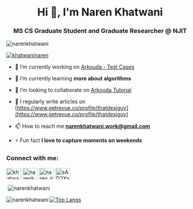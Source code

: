 <h1 align="center">Hi 👋, I'm Naren Khatwani</h1>
<h3 align="center">MS CS Graduate Student and Graduate Researcher @ NJIT</h3>

<p align="left"> <img src="https://komarev.com/ghpvc/?username=narenkhatwani&label=Profile%20views&color=0e75b6&style=flat" alt="narenkhatwani" /> </p>

<p align="left"> <a href="https://twitter.com/khatwaninaren" target="blank"><img src="https://img.shields.io/twitter/follow/khatwaninaren?logo=twitter&style=for-the-badge" alt="khatwaninaren" /></a> </p>

- 🔭 I’m currently working on [Arkouda - Test Cases](https://github.com/Bears-R-Us/arkouda-njit/issues)

- 🌱 I’m currently learning **more about algorithms**

- 👯 I’m looking to collaborate on [Arkouda Tutorial](https://github.com/njit-hpc-initiative/tutorial-arkouda-njit)

- 📝 I regularly write articles on [https://www.getrevue.co/profile/thatdesiguy](https://www.getrevue.co/profile/thatdesiguy)

- 📫 How to reach me **narenkhatwani.work@gmail.com**

- ⚡ Fun fact **I love to capture moments on weekends**

<h3 align="left">Connect with me:</h3>
<p align="left">
<a href="https://twitter.com/khatwaninaren" target="blank"><img align="center" src="https://raw.githubusercontent.com/rahuldkjain/github-profile-readme-generator/master/src/images/icons/Social/twitter.svg" alt="khatwaninaren" height="30" width="40" /></a>
<a href="https://linkedin.com/in/narenkhatwani" target="blank"><img align="center" src="https://raw.githubusercontent.com/rahuldkjain/github-profile-readme-generator/master/src/images/icons/Social/linked-in-alt.svg" alt="narenkhatwani" height="30" width="40" /></a>
<a href="https://instagram.com/naren_khatwani007" target="blank"><img align="center" src="https://raw.githubusercontent.com/rahuldkjain/github-profile-readme-generator/master/src/images/icons/Social/instagram.svg" alt="naren_khatwani007" height="30" width="40" /></a>
<a href="https://discord.gg/sAD2XajWjS" target="blank"><img align="center" src="https://raw.githubusercontent.com/rahuldkjain/github-profile-readme-generator/master/src/images/icons/Social/discord.svg" alt="sAD2XajWjS" height="30" width="40" /></a>
</p>


<p>&nbsp;<img align="center" src="https://github-readme-stats.vercel.app/api?username=narenkhatwani&show_icons=true&locale=en" alt="narenkhatwani" /></p>

<img align="left" src="https://github-readme-stats.vercel.app/api/top-langs/?username=narenkhatwani&layout=compact&hide=html&theme=blue-green" alt="narenkhatwani" />

[![Top Langs](https://github-readme-stats.vercel.app/api/top-langs/?username=narenkhatwani&layout=donut)](https://github.com/narenkhatwani)

